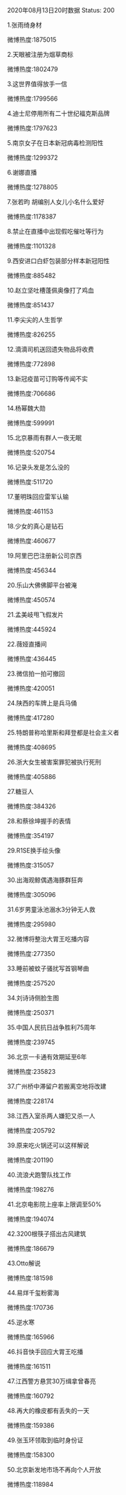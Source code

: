 2020年08月13日20时数据
Status: 200

1.张雨绮身材

微博热度:1875015

2.天眼被注册为烟草商标

微博热度:1802479

3.这世界值得放手一信

微博热度:1799566

4.迪士尼停用所有二十世纪福克斯品牌

微博热度:1797623

5.南京女子在日本新冠病毒检测阳性

微博热度:1299372

6.谢娜直播

微博热度:1278805

7.张若昀 胡编别人女儿小名什么爱好

微博热度:1178387

8.禁止在直播中出现假吃催吐等行为

微博热度:1101328

9.西安进口白虾包装部分样本新冠阳性

微博热度:885482

10.赵立坚吐槽蓬佩奥像打了鸡血

微博热度:851437

11.李尖尖的人生哲学

微博热度:826255

12.滴滴司机送回遗失物品将收费

微博热度:772898

13.新冠疫苗可订购等传闻不实

微博热度:706686

14.杨幂魏大勋

微博热度:599991

15.北京暴雨有群人一夜无眠

微博热度:520754

16.记录头发是怎么没的

微博热度:511720

17.董明珠回应雷军认输

微博热度:461153

18.少女的真心是钻石

微博热度:460677

19.阿里巴巴注册新公司京西

微博热度:456344

20.乐山大佛佛脚平台被淹

微博热度:450574

21.孟美岐甩飞假发片

微博热度:445924

22.薇娅直播间

微博热度:436445

23.微信拍一拍可撤回

微博热度:420051

24.陕西的车牌上是兵马俑

微博热度:417280

25.特朗普称哈里斯和拜登都是社会主义者

微博热度:408695

26.浙大女生被害案罪犯被执行死刑

微博热度:405886

27.糖豆人

微博热度:384326

28.和蔡徐坤握手的表情

微博热度:354197

29.R1SE换手绘头像

微博热度:315057

30.出海观鲸偶遇海豚群狂奔

微博热度:305096

31.6岁男童泳池溺水3分钟无人救

微博热度:295980

32.微博将整治大胃王吃播内容

微博热度:277350

33.睡前被蚊子骚扰写首钢琴曲

微博热度:257520

34.刘诗诗侧脸生图

微博热度:250371

35.中国人民抗日战争胜利75周年

微博热度:239745

36.北京一卡通有效期延至6年

微博热度:235823

37.广州桥中滞留户若搬离空地将改建

微博热度:228174

38.江西入室杀两人嫌犯又杀一人

微博热度:205792

39.原来吃火锅还可以这样解说

微博热度:201190

40.流浪犬跑警队找工作

微博热度:198276

41.北京电影院上座率上限调至50%

微博热度:194074

42.3200根筷子搭出古风建筑

微博热度:186679

43.Otto解说

微博热度:181598

44.易烊千玺粉雾海

微博热度:170736

45.逆水寒

微博热度:165966

46.抖音快手回应大胃王吃播

微博热度:161511

47.江西警方悬赏30万缉拿曾春亮

微博热度:160792

48.再大的橡皮都有丢失的一天

微博热度:159386

49.张玉环领取到临时身份证

微博热度:158300

50.北京新发地市场不再向个人开放

微博热度:118984

